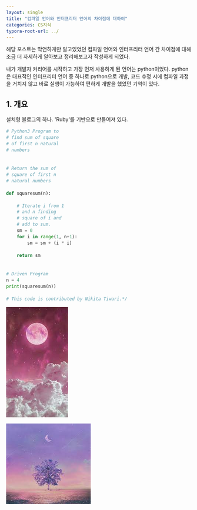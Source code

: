 ```yaml
---
layout: single
title: "컴파일 언어와 인터프리터 언어의 차이점에 대하여"
categories: CS지식
typora-root-url: ../
---
```


해당 포스트는 막연하게만 알고있었던 컴파일 언어와 인터프리터 언어 간 차이점에 대해 조금 더 자세하게 알아보고 정리해보고자 작성하게 되었다.

내가 개발자 커리어를 시작하고 가장 먼저 사용하게 된 언어는 python이었다. python은 대표적인 인터프리터 언어 중 하나로 python으로 개발, 코드 수정 시에 컴파일 과정을 거치지 않고 바로 실행이 가능하여 편하게 개발을 했었던 기억이 있다.

## 1. 개요

설치형 블로그의 하나. 'Ruby'를 기반으로 만들어져 있다.

```python
# Python3 Program to
# find sum of square
# of first n natural
# numbers


# Return the sum of
# square of first n
# natural numbers

def squaresum(n):

    # Iterate i from 1
    # and n finding
    # square of i and
    # add to sum.
    sm = 0
    for i in range(1, n+1):
        sm = sm + (i * i)

    return sm


# Driven Program
n = 4
print(squaresum(n))

# This code is contributed by Nikita Tiwari.*/
```



![Image13](/images/2025-02-12-first/Image13.jpeg)



![image14](/images/2025-02-12-first/image14-9454740.jpeg)
